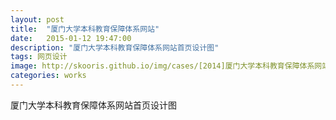 ```yaml
---
layout: post
title:  "厦门大学本科教育保障体系网站"
date:   2015-01-12 19:47:00
description: "厦门大学本科教育保障体系网站首页设计图"
tags: 网页设计
image: http://skooris.github.io/img/cases/[2014]厦门大学本科教育保障体系网站首页设计图.jpg
categories: works
---
```

厦门大学本科教育保障体系网站首页设计图
